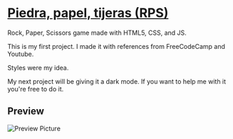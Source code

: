 # [Piedra, papel, tijeras (RPS)](http://jaervic.me/RPS/)

Rock, Paper, Scissors game made with HTML5, CSS, and JS.

This is my first project. I made it with references from FreeCodeCamp and Youtube.

Styles were my idea.

My next project will be giving it a dark mode. If you want to help me with it you're free to do it.

## Preview

![Preview Picture](https://i.imgur.com/sHwAKsq.png)
